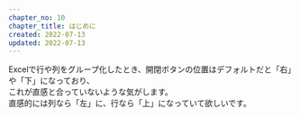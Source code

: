 ```yaml
---
chapter_no: 10
chapter_title: はじめに
created: 2022-07-13
updated: 2022-07-13
---
```

Excelで行や列をグループ化したとき、開閉ボタンの位置はデフォルトだと「右」や「下」になっており、  
これが直感と合っていないような気がします。  
直感的には列なら「左」に、行なら「上」になっていて欲しいです。